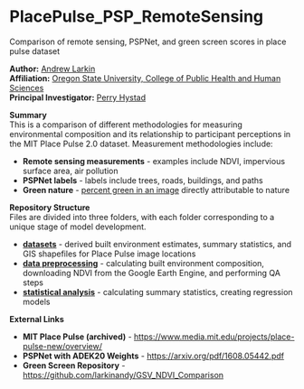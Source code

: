 #  PlacePulse_PSP_RemoteSensing
 Comparison of remote sensing, PSPNet, and green screen scores in place pulse dataset

**Author:** [Andrew Larkin](https://www.linkedin.com/in/andrew-larkin-525ba3b5/) <br>
**Affiliation:** [Oregon State University, College of Public Health and Human Sciences](https://health.oregonstate.edu/) <br>
**Principal Investigator:** [Perry Hystad](https://health.oregonstate.edu/people/perry-hystad) <br>

**Summary** <br>
This is a comparison of different methodologies for measuring environmental composition and its relationship to participant perceptions in the MIT Place Pulse 2.0 dataset.  Measurement methodologies include:

- **Remote sensing measurements** - examples include NDVI, impervious surface area, air pollution
- **PSPNet labels** - labels include trees, roads, buildings, and paths
- **Green nature** - [percent green in an image](https://github.com/larkinandy/GSV_NDVI_Comparison) directly attributable to nature

**Repository Structure** <br>
Files are divided into three folders, with each folder corresponding to a unique stage of model development.

- **[datasets](./datasets)** - derived built environment estimates, summary statistics, and GIS shapefiles for Place Pulse image locations
- **[data preprocessing](./preprocessing)** - calculating built environment composition, downloading NDVI from the Google Earth Engine, and performing QA steps
- **[statistical analysis](./statistics)** - calculating summary statistics, creating regression models 

**External Links**
- **MIT Place Pulse (archived)** - https://www.media.mit.edu/projects/place-pulse-new/overview/
- **PSPNet with ADEK20 Weights** - https://arxiv.org/pdf/1608.05442.pdf
- **Green Screen Repository** - https://github.com/larkinandy/GSV_NDVI_Comparison
